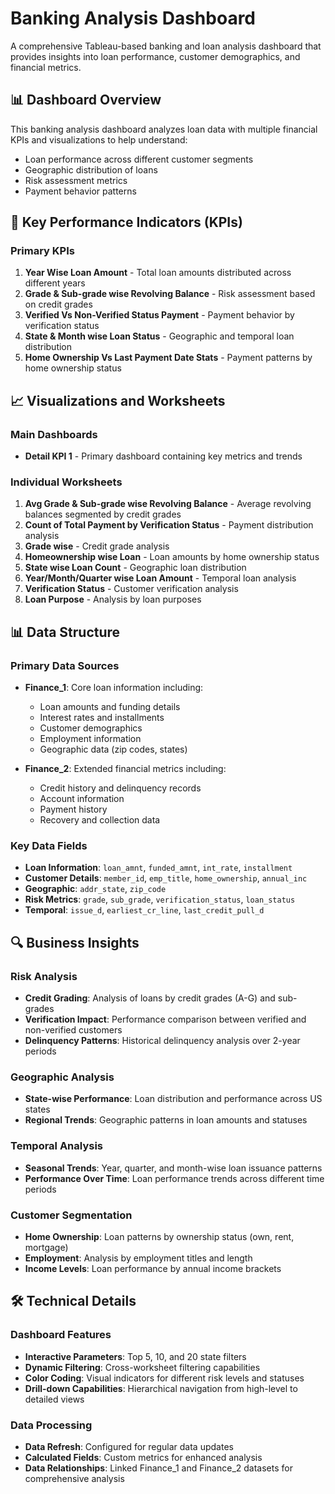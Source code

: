 # Banking Analysis Dashboard

A comprehensive Tableau-based banking and loan analysis dashboard that provides insights into loan performance, customer demographics, and financial metrics.

## 📊 Dashboard Overview

This banking analysis dashboard analyzes loan data with multiple financial KPIs and visualizations to help understand:
- Loan performance across different customer segments
- Geographic distribution of loans
- Risk assessment metrics
- Payment behavior patterns

## 🎯 Key Performance Indicators (KPIs)

### Primary KPIs
1. **Year Wise Loan Amount** - Total loan amounts distributed across different years
2. **Grade & Sub-grade wise Revolving Balance** - Risk assessment based on credit grades
3. **Verified Vs Non-Verified Status Payment** - Payment behavior by verification status
4. **State & Month wise Loan Status** - Geographic and temporal loan distribution
5. **Home Ownership Vs Last Payment Date Stats** - Payment patterns by home ownership status

## 📈 Visualizations and Worksheets

### Main Dashboards
- **Detail KPI 1** - Primary dashboard containing key metrics and trends

### Individual Worksheets
1. **Avg Grade & Sub-grade wise Revolving Balance** - Average revolving balances segmented by credit grades
2. **Count of Total Payment by Verification Status** - Payment distribution analysis
3. **Grade wise** - Credit grade analysis
4. **Homeownership wise Loan** - Loan amounts by home ownership status
5. **State wise Loan Count** - Geographic loan distribution
6. **Year/Month/Quarter wise Loan Amount** - Temporal loan analysis
7. **Verification Status** - Customer verification analysis
8. **Loan Purpose** - Analysis by loan purposes

## 📊 Data Structure

### Primary Data Sources
- **Finance_1**: Core loan information including:
  - Loan amounts and funding details
  - Interest rates and installments
  - Customer demographics
  - Employment information
  - Geographic data (zip codes, states)
  
- **Finance_2**: Extended financial metrics including:
  - Credit history and delinquency records
  - Account information
  - Payment history
  - Recovery and collection data

### Key Data Fields
- **Loan Information**: `loan_amnt`, `funded_amnt`, `int_rate`, `installment`
- **Customer Details**: `member_id`, `emp_title`, `home_ownership`, `annual_inc`
- **Geographic**: `addr_state`, `zip_code`
- **Risk Metrics**: `grade`, `sub_grade`, `verification_status`, `loan_status`
- **Temporal**: `issue_d`, `earliest_cr_line`, `last_credit_pull_d`

## 🔍 Business Insights

### Risk Analysis
- **Credit Grading**: Analysis of loans by credit grades (A-G) and sub-grades
- **Verification Impact**: Performance comparison between verified and non-verified customers
- **Delinquency Patterns**: Historical delinquency analysis over 2-year periods

### Geographic Analysis  
- **State-wise Performance**: Loan distribution and performance across US states
- **Regional Trends**: Geographic patterns in loan amounts and statuses

### Temporal Analysis
- **Seasonal Trends**: Year, quarter, and month-wise loan issuance patterns
- **Performance Over Time**: Loan performance trends across different time periods

### Customer Segmentation
- **Home Ownership**: Loan patterns by ownership status (own, rent, mortgage)
- **Employment**: Analysis by employment titles and length
- **Income Levels**: Loan performance by annual income brackets

## 🛠 Technical Details

### Dashboard Features
- **Interactive Parameters**: Top 5, 10, and 20 state filters
- **Dynamic Filtering**: Cross-worksheet filtering capabilities
- **Color Coding**: Visual indicators for different risk levels and statuses
- **Drill-down Capabilities**: Hierarchical navigation from high-level to detailed views

### Data Processing
- **Data Refresh**: Configured for regular data updates
- **Calculated Fields**: Custom metrics for enhanced analysis
- **Data Relationships**: Linked Finance_1 and Finance_2 datasets for comprehensive analysis



